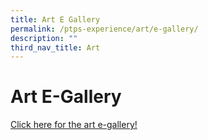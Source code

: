 ```yaml
---
title: Art E Gallery
permalink: /ptps-experience/art/e-gallery/
description: ""
third_nav_title: Art
---
```



# Art E-Gallery

[Click here for the art e-gallery!](https://sites.google.com/moe.edu.sg/ptpsart/)